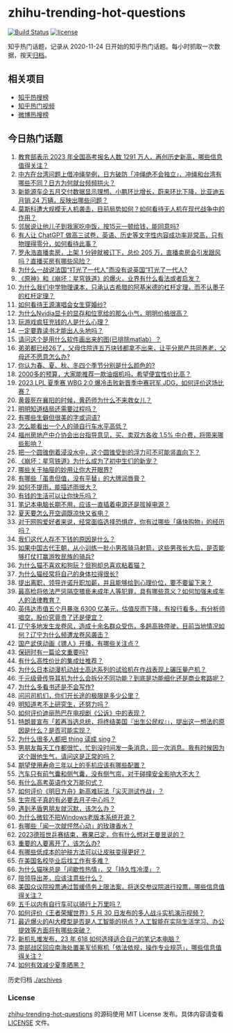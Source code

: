 # zhihu-trending-hot-questions

[![Build Status](https://github.com/justjavac/zhihu-trending-hot-questions/workflows/ci/badge.svg?branch=master)](https://github.com/justjavac/zhihu-trending-hot-questions/actions)
[![license](https://img.shields.io/github/license/justjavac/zhihu-trending-hot-questions)](https://github.com/justjavac/zhihu-trending-hot-questions/blob/master/LICENSE)

知乎热门话题，记录从 2020-11-24
日开始的知乎热门话题。每小时抓取一次数据，按天[归档](./archives)。

## 相关项目

- [知乎热搜榜](https://github.com/justjavac/zhihu-trending-top-search)
- [知乎热门视频](https://github.com/justjavac/zhihu-trending-hot-video)
- [微博热搜榜](https://github.com/justjavac/weibo-trending-hot-search)

## 今日热门话题

<!-- BEGIN -->
<!-- 最后更新时间 Fri Jun 02 2023 02:03:11 GMT+0800 (China Standard Time) -->

1. [教育部表示 2023 年全国高考报名人数 1291 万人，再创历史新高，哪些信息值得关注？](https://www.zhihu.com/question/604181829)
1. [中方在台湾问题上借冲绳举例，日方破防「冲绳绝不会独立」，冲绳和台湾有哪些不同？日方为何就台频频拱火？](https://www.zhihu.com/question/604246792)
1. [新能源车企五月交付数据显示理想、小鹏环比增长，蔚来环比下降，比亚迪五月销 24 万辆，反映出哪些问题？](https://www.zhihu.com/question/604271324)
1. [莫斯科遭大规模无人机袭击，目前局势如何？如何看待无人机在现代战争中的作用？](https://www.zhihu.com/question/604170757)
1. [邻居说让他儿子到我家吃中饭，按15元一顿给钱，能同意吗?](https://www.zhihu.com/question/603469319)
1. [有人让 ChatGPT 做高三试卷，英语、历史等文字性内容成功率非常高，只有物理得零分，如何看待此事？](https://www.zhihu.com/question/604261512)
1. [罗永浩直播卖房，上架 1 分钟就被订下，总价 205 万，直播卖房会引发跟风吗？直播买房有哪些风险？](https://www.zhihu.com/question/604265383)
1. [为什么一战说法国“打光了一代人”而没有说英国“打光了一代人?](https://www.zhihu.com/question/571031038)
1. [《原神》和《崩坏：星穹铁道》的爆火，业界有什么看法或者启发？](https://www.zhihu.com/question/603634431)
1. [为什么我们中学物理课本，只承认古希腊的阿基米德的杠杆定理，而不认墨子的杠杆定理？](https://www.zhihu.com/question/603979051)
1. [如何看待王源演唱会女生穿婚纱?](https://www.zhihu.com/question/604035655)
1. [为什么Nvidia显卡的显存和位宽给的那么小气，明明价格很高？](https://www.zhihu.com/question/591576022)
1. [玩游戏疯狂充钱的人是什么心理？](https://www.zhihu.com/question/307008947)
1. [一定要靠读书才能出人头地吗？](https://www.zhihu.com/question/602090050)
1. [请问这个是用什么软件画出来的图(已排除matlab）？](https://www.zhihu.com/question/597481574)
1. [弟弟都已经26了，父母住院连五万块钱都拿不出来，让平分房产共同养老，父母还不愿意怎么办?](https://www.zhihu.com/question/603629045)
1. [你认为春、夏、秋、冬四个季节分别是什么颜色的?](https://www.zhihu.com/question/601604028)
1. [2000多的预算，大家能推荐一款油烟机吗，希望便宜性价比高？](https://www.zhihu.com/question/432203350)
1. [2023 LPL 夏季赛 WBG 2:0 爆冷击败新晋季中赛冠军 JDG，如何评价这场比赛？](https://www.zhihu.com/question/604285477)
1. [黄蓉死在襄阳的时候，黄药师为什么不来救女儿？](https://www.zhihu.com/question/598195157)
1. [明明知道结局还需要过程吗？](https://www.zhihu.com/question/599267749)
1. [有哪些生僻但很美的字或词语?](https://www.zhihu.com/question/68594276)
1. [怎么能看出一个人的骑自行车水平高低？](https://www.zhihu.com/question/602865498)
1. [福州房地产中介协会出台指导意见，买、卖双方各收 1.5% 中介费，将带来哪些影响？](https://www.zhihu.com/question/604212660)
1. [把一个圆锥倒着浸没水中，这个圆锥受到的浮力可不可能竖直向下？](https://www.zhihu.com/question/599833655)
1. [《崩坏：星穹铁道》为什么成为了初中生们的新宠？](https://www.zhihu.com/question/601969210)
1. [哪些关于抽屉的妙用让你大开眼界?](https://www.zhihu.com/question/601467401)
1. [有哪些「虽贵但值，没有平替」的大牌润唇膏？](https://www.zhihu.com/question/589494030)
1. [如何不提雨，能描述雨很大？](https://www.zhihu.com/question/603676744)
1. [有钱的生活可以让你快乐吗？](https://www.zhihu.com/question/603951601)
1. [笔记本电脑长期不用，应该一直插着电源还是拔掉电源？](https://www.zhihu.com/question/603803674)
1. [夏天要怎么开空调既凉快又省电？](https://www.zhihu.com/question/542569888)
1. [对于网购爱好者来说，经常面临选择恐惧症，你有过哪些「痛快购物」的经历吗？](https://www.zhihu.com/question/604121390)
1. [我们这代人存不下钱的原因是什么？](https://www.zhihu.com/question/603826642)
1. [如果中国古代王朝，从小训练一批小男孩骑马射箭，这些男孩长大后，是否能够打仗打赢游牧民族的骑兵?](https://www.zhihu.com/question/603982529)
1. [为什么猫不喜欢和狗玩？但狗却总喜欢粘着猫？](https://www.zhihu.com/question/586930546)
1. [为什么猫经常将自己的身体拉得很长?](https://www.zhihu.com/question/588627524)
1. [提出离职，领导许诺升职加薪，并且能够给到心理价位，要不要留下来？](https://www.zhihu.com/question/595284716)
1. [最高检将依法严惩隔空猥亵未成年人等犯罪，具有哪些意义？如何加强未成年人的法律教育？](https://www.zhihu.com/question/604031386)
1. [英伟达市值五个月暴涨 6300 亿美元，估值反而下降，有投行看多，有分析师唱空，股价究竟贵了还是便宜？](https://www.zhihu.com/question/604176047)
1. [辽宁多地发生龙卷风，造成十余名群众受伤，多趟高铁停驶，目前当地情况如何？辽宁为什么频遭龙卷风袭击？](https://www.zhihu.com/question/604253484)
1. [国产武侠动画《镖人》开播，有哪些关注点？](https://www.zhihu.com/question/604055033)
1. [保研时有一篇论文重要吗?](https://www.zhihu.com/question/595882250)
1. [有什么高性价比的集成灶推荐？](https://www.zhihu.com/question/463158142)
1. [为什么日本动漫机动战士高达系列的试验机在作战表现上碾压量产机？](https://www.zhihu.com/question/511979507)
1. [千元级骨传导耳机为什么会拆分不同功能？到底是功能细化还是商业套路呢？](https://www.zhihu.com/question/600200868)
1. [为什么多看书还是不会写作?](https://www.zhihu.com/question/598833148)
1. [问问司机们，你们开长途的极限是多少公里？](https://www.zhihu.com/question/601256527)
1. [明知道考不上研究生，还努力吗？](https://www.zhihu.com/question/601951196)
1. [如何评价迪丽热巴在电视剧《公诉》中的表现？](https://www.zhihu.com/question/603681780)
1. [特朗普宣布「若再当选总统，将终结美国『出生公民权』」，提出这一想法的原因是什么？是否可能实现？](https://www.zhihu.com/question/604042043)
1. [为什么很多人都把 thing 读成 sing？](https://www.zhihu.com/question/592089213)
1. [男朋友每天工作都很忙，忙到没时间发一条消息，回一次消息。我有时候因为这个跟他生气，请问这是正常的吗？](https://www.zhihu.com/question/600933728)
1. [期望使用寿命三年以上的手机应该有哪些配置？](https://www.zhihu.com/question/604068014)
1. [汽车只有前气囊和侧气囊，没有侧气帘，对于碰撞安全影响大不大？](https://www.zhihu.com/question/266192363)
1. [有什么高考英语作文万能句式？](https://www.zhihu.com/question/41566084)
1. [如何评价《明日方舟》新高难玩法「尖灭测试作战」？](https://www.zhihu.com/question/602368397)
1. [生完孩子真的有必要去月子中心吗？](https://www.zhihu.com/question/452063568)
1. [遇到矛盾男朋友就沉默，该怎么办？](https://www.zhihu.com/question/598796134)
1. [为什么微软不把Windows老版本系统开源？](https://www.zhihu.com/question/479791391)
1. [有哪些「闻一次就怦然心动」的玫瑰香水？](https://www.zhihu.com/question/561763994)
1. [2023德班世乒赛结束，赛果已定，你有什么想对王曼昱说的？](https://www.zhihu.com/question/603806890)
1. [重要的人要离开了，该怎么办?](https://www.zhihu.com/question/603809143)
1. [有哪些低成本的护肤方法可以让皮肤变得更好？](https://www.zhihu.com/question/603928493)
1. [在美国名校毕业后找工作有多难？](https://www.zhihu.com/question/68214796)
1. [为什么猫咪总是「间歇性热情」，又「持久性冷漠」？](https://www.zhihu.com/question/602806819)
1. [陪领导出差，应该注意些什么？](https://www.zhihu.com/question/48114643)
1. [美国众议院投票通过暂缓债务上限法案，将送交参议院进行投票，哪些信息值得关注？](https://www.zhihu.com/question/604181201)
1. [五千以内有自行车可以骑行上万里吗？](https://www.zhihu.com/question/602070946)
1. [如何评价《王者荣耀世界》5 月 30 日发布的多人战斗实机演示视频？](https://www.zhihu.com/question/603940332)
1. [最近爆火的AI大模型是否是人工智能的拐点？人工智能在实际生活学习、办公提效等方面将有哪些突破？](https://www.zhihu.com/question/604052064)
1. [新机扎堆发布，23 年 618 如何选择适合自己的笔记本电脑？](https://www.zhihu.com/question/604133203)
1. [南部战区回应南海处置美军侦察机「依法依规，操作专业规范」，哪些信息值得关注？](https://www.zhihu.com/question/604177453)
1. [如何有效减少夏季晒黑？](https://www.zhihu.com/question/592175963)

<!-- END -->

历史归档 [./archives](./archives)

### License

[zhihu-trending-hot-questions](https://github.com/justjavac/zhihu-trending-hot-questions)
的源码使用 MIT License 发布。具体内容请查看 [LICENSE](./LICENSE) 文件。

